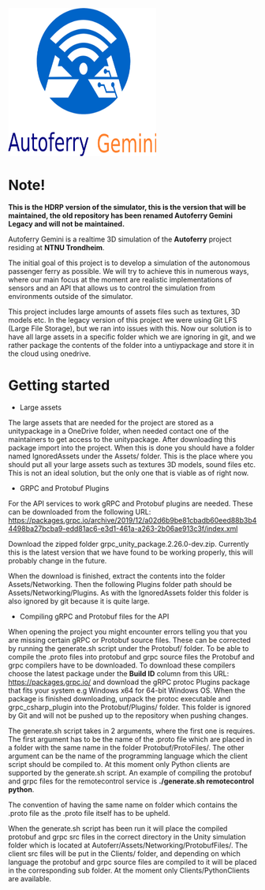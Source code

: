 
<img src="GeminiLogo.png" width="300" height="300">

# Note!
**This is the HDRP version of the simulator, this is the version that will be maintained, the old repository has been renamed Autoferry Gemini Legacy
and will not be maintained.**



Autoferry Gemini is a realtime 3D simulation of the **Autoferry** project residing at **NTNU Trondheim**.

The initial goal of this project is to develop a simulation of the autonomous passenger ferry as possible.
We will try to achieve this in numerous ways, where our main focus at the moment are realistic implementations
of sensors and an API that allows us to control the simulation from environments outside of the simulator.

This project includes large amounts of assets files such as textures, 3D models etc. In the legacy version of this
project we were using Git LFS (Large File Storage), but we ran into issues with this. Now our solution is to have all
large assets in a specific folder which we are ignoring in git, and we rather package the contents of the folder into
a untiypackage and store it in the cloud using onedrive.

# Getting started

* Large assets

The large assets that are needed for the project are stored as a unitypackage in a OneDrive folder, when needed contact
one of the maintainers to get access to the unitypackage. After downloading this package import into the project.
When this is done you should have a folder named IgnoredAssets under the Assets/ folder. This is the place where you 
should put all your large assets such as textures 3D models, sound files etc. This is not an ideal solution, but
the only one that is viable as of right now.

* GRPC and Protobuf Plugins

For the API services to work gRPC and Protobuf plugins are needed. These can be downloaded from the 
following URL: https://packages.grpc.io/archive/2019/12/a02d6b9be81cbadb60eed88b3b44498ba27bcba9-edd81ac6-e3d1-461a-a263-2b06ae913c3f/index.xml

Download the zipped folder grpc_unity_package.2.26.0-dev.zip. Currently this is the latest version that we have found
to be working properly, this will probably change in the future.

When the download is finished, extract the contents into the folder Assets/Networking. Then the following Plugins folder path should be
Assets/Networking/Plugins. As with the IgnoredAssets folder this folder is also ignored by git because it is quite large.


* Compiling gRPC and Protobuf files for the API

When opening the project you might encounter errors telling you that you are missing certain gRPC or Protobuf source files.
These can be corrected by running the generate.sh script under the Protobuf/ folder. 
To be able to compile the .proto files into protobuf and grpc source files the Protobuf and grpc compilers have to be downloaded.
To download these compilers choose the latest package under the **Build ID** column  from this URL: https://packages.grpc.io/
and download the gRPC protoc Plugins package that fits your system e.g Windows x64 for 64-bit Windows OS. 
When the package is finished downloading, unpack the protoc executable and grpc_csharp_plugin into
the Protobuf/Plugins/ folder. This folder is ignored by Git and will not be pushed up to the repository when pushing changes.

The generate.sh script takes in 2 arguments, where the first one is requires. The first argument has to be the name of the .proto file which are placed in
a folder with the same name in the folder Protobuf/ProtoFiles/. The other argument can be the name of the programming language which the client
script should be compiled to. At this moment only Python clients are supported by the generate.sh script.
An example of compiling the protobuf and grpc files for the remotecontrol service is **./generate.sh remotecontrol python**.


The convention of having the same name on folder which contains the .proto file as the .proto file itself has to be upheld.

When the generate.sh script has been run it will place the compiled protobuf and grpc src files in the correct directory in the Unity simulation folder
which is located at Autoferr/Assets/Networking/ProtobufFiles/. The client src files will be put in the Clients/ folder, and depending on which language
the protobuf and grpc source files are compiled to it will be placed in the corresponding sub folder. At the moment only Clients/PythonClients are available.

